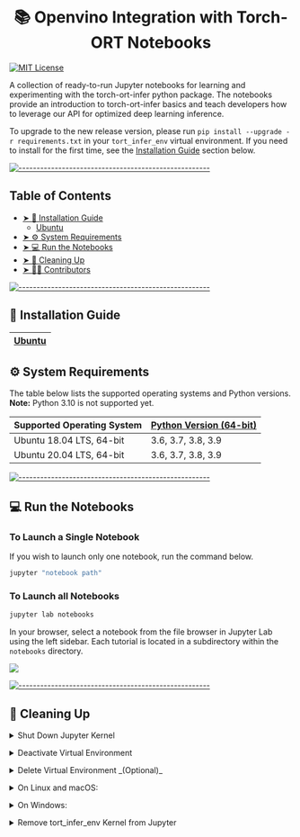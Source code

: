 <h1 align="center">📚 Openvino Integration with Torch-ORT Notebooks</h1>

[![MIT License](https://img.shields.io/apm/l/vim-mode)](https://github.com/pytorch/ort/blob/main/LICENSE)

A collection of ready-to-run Jupyter notebooks for learning and experimenting with the torch-ort-infer python package. The notebooks provide an introduction to torch-ort-infer basics and teach developers how to leverage our API for optimized deep learning inference.

To upgrade to the new release version, please run `pip install --upgrade -r requirements.txt` in your `tort_infer_env` virtual environment. If you need to install for the first time, see the [Installation Guide](#-installation-guide) section below.

[![-----------------------------------------------------](https://user-images.githubusercontent.com/10940214/155750931-fc094349-b6ec-4e1f-9f9a-113e67941119.jpg)]()

## Table of Contents

* [➤ 📝 Installation Guide](#-installation-guide)
	* [Ubuntu](../notebooks/UBUNTU.md)
* [➤ ⚙️ System Requirements](#-system-requirements)
* [➤ 💻 Run the Notebooks](#-run-the-notebooks)
* [➤ 🧹 Cleaning Up](#-cleaning-up)
* [➤ 🧑‍💻 Contributors](#-contributors)

[![-----------------------------------------------------](https://user-images.githubusercontent.com/10940214/155750931-fc094349-b6ec-4e1f-9f9a-113e67941119.jpg)]()
<div id='-installation-guide'/>

## 📝 Installation Guide

| [Ubuntu](../notebooks/UBUNTU.md) | 
| ------------------------------------------------------------------------------------------ | 


## ⚙️ System Requirements

The table below lists the supported operating systems and Python versions. **Note:** Python 3.10 is not supported yet.

| Supported Operating System                                 | [Python Version (64-bit)](https://www.python.org/) |
| :--------------------------------------------------------- | :------------------------------------------------- |
| Ubuntu 18.04 LTS, 64-bit                                 | 3.6, 3.7, 3.8, 3.9                                      |
| Ubuntu 20.04 LTS, 64-bit                                 | 3.6, 3.7, 3.8, 3.9                                      |

[![-----------------------------------------------------](https://user-images.githubusercontent.com/10940214/155750931-fc094349-b6ec-4e1f-9f9a-113e67941119.jpg)](#)
<div id='-run-the-notebooks'/>

## 💻 Run the Notebooks

### To Launch a Single Notebook

If you wish to launch only one notebook, run the command below.

```bash
jupyter "notebook path"
```

### To Launch all Notebooks

```bash
jupyter lab notebooks
```

In your browser, select a notebook from the file browser in Jupyter Lab using the left sidebar. Each tutorial is located in a subdirectory within the `notebooks` directory.

<img src="https://user-images.githubusercontent.com/15709723/120527271-006fd200-c38f-11eb-9935-2d36d50bab9f.gif">

[![-----------------------------------------------------](https://user-images.githubusercontent.com/10940214/155750931-fc094349-b6ec-4e1f-9f9a-113e67941119.jpg)]()

<div id='-cleaning-up'/>

## 🧹 Cleaning Up

<p>
<details>
<summary>Shut Down Jupyter Kernel</summary>

To end your Jupyter session, press `Ctrl-c`. This will prompt you to `Shutdown this Jupyter server (y/[n])?` enter `y` and hit `Enter`.
</details>
</p>	
	
<p>
<details>
<summary>Deactivate Virtual Environment</summary>

To deactivate your virtualenv, simply run `deactivate` from the terminal window where you activated `tort_infer_env`. This will deactivate your environment.

To reactivate your environment, run `source tort_infer_env/bin/activate` on Linux or `tort_infer_env\Scripts\activate` on Windows, then type `jupyter lab` or `jupyter notebook` to launch the notebooks again.
</details>
</p>	
	
<p>
<details>
<summary>Delete Virtual Environment _(Optional)_</summary>

To remove your virtual environment, simply delete the `tort_infer_env` directory:
</details>
</p>	
	
<p>
<details>
<summary>On Linux and macOS:</summary>

```bash
rm -rf tort_infer_env
```
</details>
</p>

<p>
<details>
<summary>On Windows:</summary>

```bash
rmdir /s tort_infer_env
```
</details>
</p>

<p>
<details>
<summary>Remove tort_infer_env Kernel from Jupyter</summary>

```bash
jupyter kernelspec remove tort_infer_env
```
</details>
</p>
